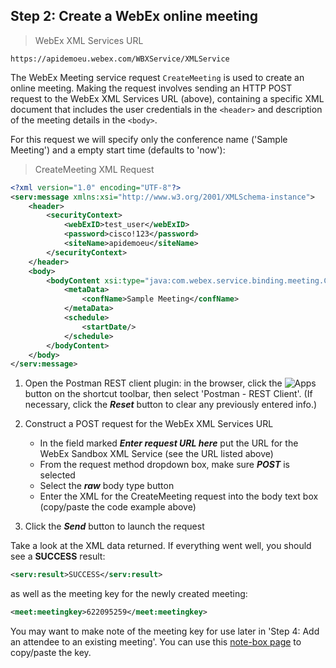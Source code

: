 ## Step 2: Create a WebEx online meeting

> WebEx XML Services URL

```http
https://apidemoeu.webex.com/WBXService/XMLService
```

The WebEx Meeting service request `CreateMeeting` is used to create an online meeting.  Making the request involves sending an HTTP POST request to the WebEx XML Services URL (above), containing a specific XML document that includes the user credentials in the `<header>` and description of the meeting details in the `<body>`.  

For this request we will specify only the conference name ('Sample Meeting') and a empty start time (defaults to 'now'):

> CreateMeeting XML Request

```xml
<?xml version="1.0" encoding="UTF-8"?>
<serv:message xmlns:xsi="http://www.w3.org/2001/XMLSchema-instance">
	<header>
		<securityContext>
			<webExID>test_user</webExID>
			<password>cisco!123</password>
			<siteName>apidemoeu</siteName>
		</securityContext>
	</header>
	<body>
		<bodyContent xsi:type="java:com.webex.service.binding.meeting.CreateMeeting">
			<metaData>
				<confName>Sample Meeting</confName>
			</metaData>
			<schedule>
				<startDate/>
			</schedule>
		</bodyContent>
	</body>
</serv:message>
```

1. Open the Postman REST client plugin: in the browser, click the ![Apps](/posts/files/collab-webex/images/apps_icon.png) button on the shortcut toolbar, then select 'Postman - REST Client'.  (If necessary, click the **_Reset_** button to clear any previously entered info.)

2. Construct a POST request for the WebEx XML Services URL
	* In the field marked **_Enter request URL here_** put the URL for the WebEx Sandbox XML Service (see the URL listed above)
	* From the request method dropdown box, make sure **_POST_** is selected
	* Select the **_raw_** body type button
	* Enter the XML for the CreateMeeting request into the body text box (copy/paste the code example above)

4. Click the **_Send_** button to launch the request

Take a look at the XML data returned.  If everything went well, you should see a **SUCCESS** result:

```xml
<serv:result>SUCCESS</serv:result>
```

as well as the meeting key for the newly created meeting:

```xml
<meet:meetingkey>622095259</meet:meetingkey>
```

You may want to make note of the meeting key for use later in 'Step 4: Add an attendee to an existing meeting'.  You can use this <a href="/posts/files/collab-webex/notebox.html" target="\_blank">note-box page</a> to copy/paste the key.
